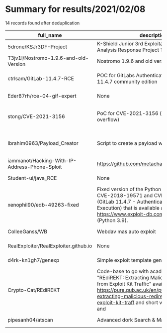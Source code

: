 
# Summary for results/2021/02/08
    
14 records found after deduplication

| full_name | description | html_url | matched_list | matched_count | pushed_at | size | stargazers_count | language | forks_count |
|-----------------------------------------------|------------------------------------------------------------------------------------------------------------------------------------------------------------------------------------------------------------------------------------------------------------------|------------------------------------------------------------------|---------------------------------------------|-----------------|---------------------------|--------|--------------------|------------|---------------|
| 5drone/KSJr3DF-Project | K-Shield Junior 3rd Exploitation Accident Analysis Response Project Team 5drone | https://github.com/5drone/KSJr3DF-Project | ['exploit'] | 1 | 2021-02-08 07:20:29+00:00 | 16273 | 2 | Python | 1 |
| T3jv1l/Nostromo-1.9.6-and-old-Version | Nostromo 1.9.6 and old version RCE | https://github.com/T3jv1l/Nostromo-1.9.6-and-old-Version | ['rce'] | 1 | 2021-02-08 13:02:30+00:00 | 6 | 0 | Python | 0 |
| ctrlsam/GitLab-11.4.7-RCE | POC for GitLabs Authenticated RCE in version 11.4.7 community edition | https://github.com/ctrlsam/GitLab-11.4.7-RCE | ['exploit', 'rce', 'rce poc'] | 3 | 2021-02-08 21:35:21+00:00 | 3 | 11 | Python | 5 |
| Eder87rh/rce-04-gif-expert | None | https://github.com/Eder87rh/rce-04-gif-expert | ['rce'] | 1 | 2021-02-08 00:15:01+00:00 | 598 | 0 | JavaScript | 0 |
| stong/CVE-2021-3156 | PoC for CVE-2021-3156 (sudo heap overflow) | https://github.com/stong/CVE-2021-3156 | ['cve poc', 'cve-2', 'heap overflow'] | 3 | 2021-02-08 03:42:50+00:00 | 10 | 409 | C | 113 |
| Ibrahim0963/Payload_Creator | Script to create a payload with metasploit | https://github.com/Ibrahim0963/Payload_Creator | ['metasploit module OR metasploit payload'] | 1 | 2021-02-08 05:40:20+00:00 | 1 | 0 | Python | 0 |
| iammanot/Hacking-With-IP-Address-Phone-Sploit | https://github.com/metachar/PhoneSploit | https://github.com/iammanot/Hacking-With-IP-Address-Phone-Sploit | ['sploit'] | 1 | 2021-02-08 07:38:25+00:00 | 0 | 2 | nan | 0 |
| Student-ui/java_RCE | None | https://github.com/Student-ui/java_RCE | ['rce'] | 1 | 2021-02-08 07:34:01+00:00 | 1 | 0 | Java | 0 |
| xenophil90/edb-49263-fixed | Fixed version of the Python script to exploit CVE-2018-19571 and CVE-2018-19585 (GitLab 11.4.7 - Authenticated Remote Code Execution) that is available at https://www.exploit-db.com/exploits/49263 (Python 3.9). | https://github.com/xenophil90/edb-49263-fixed | ['exploit', 'rce', 'remote code execution'] | 3 | 2021-02-08 08:51:47+00:00 | 5 | 0 | Python | 0 |
| ColleeGanss/WB | Webdav mas auto exploit | https://github.com/ColleeGanss/WB | ['exploit'] | 1 | 2021-02-08 09:02:27+00:00 | 9 | 1 | Python | 1 |
| RealExploiter/RealExploiter.github.io | None | https://github.com/RealExploiter/RealExploiter.github.io | ['exploit'] | 1 | 2021-02-08 09:38:08+00:00 | 0 | 0 | | 0 |
| d4rk-kn1gh7/genexp | Simple exploit template generation tool | https://github.com/d4rk-kn1gh7/genexp | ['exploit'] | 1 | 2021-02-08 10:42:40+00:00 | 4 | 1 | Python | 0 |
| Crypto-Cat/REdiREKT | Code-base to go with academic paper "REdiREKT: Extracting Malicious Redirections from Exploit Kit Traffic" available @ https://pure.qub.ac.uk/en/publications/redirekt-extracting-malicious-redirections-from-exploit-kit-traff and short video presentation and | https://github.com/Crypto-Cat/REdiREKT | ['exploit'] | 1 | 2021-02-08 11:12:54+00:00 | 11956 | 0 | Python | 0 |
| pipesanh04/atscan | Advanced dork Search & Mass Exploit Scanner | https://github.com/pipesanh04/atscan | ['exploit'] | 1 | 2021-02-08 19:47:50+00:00 | 0 | 0 | | 0 |
